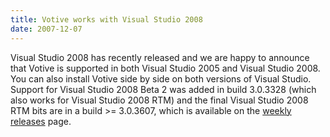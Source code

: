 ```yaml
---
title: Votive works with Visual Studio 2008
date: 2007-12-07
---
```

Visual Studio 2008 has recently released and we are happy to announce that Votive is supported in both Visual Studio 2005 and Visual Studio 2008. You can also install Votive side by side on both versions of Visual Studio. Support for Visual Studio 2008 Beta 2 was added in build 3.0.3328 (which also works for Visual Studio 2008 RTM) and the final Visual Studio 2008 RTM bits are in a build &gt;= 3.0.3607, which is available on the <a href='/releases/'>weekly releases</a> page.
